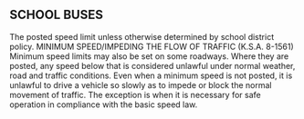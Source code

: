## SCHOOL BUSES
The posted speed limit unless otherwise determined by school district policy.
MINIMUM SPEED/IMPEDING THE FLOW OF TRAFFIC (K.S.A. 8-1561)
Minimum speed limits may also be set on some roadways. Where they are posted, any speed below that is considered unlawful under normal weather, road and traffic conditions.
Even when a minimum speed is not posted, it is unlawful to drive a vehicle so slowly as to impede or block the normal movement of traffic. The exception is when it is necessary for safe operation in compliance with the basic speed law.